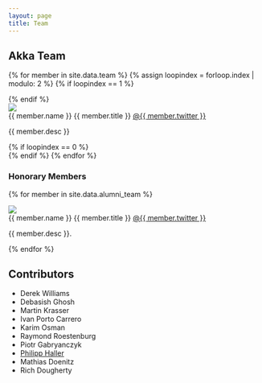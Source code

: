 ```yaml
---
layout: page
title: Team
---
```


<h2>Akka Team</h2>

{% for member in site.data.team %}
  {% assign loopindex = forloop.index | modulo: 2 %}
  {% if loopindex == 1 %}
    <div class="row">
  {% endif %}
    <div class="span6">
        <div class="profile-pic-wrap"><img class="profile-pic" src="{{ member.avatar }}" /></div>
        <span class="profile-name">{{ member.name }}</span>
        <span class="profile-title">{{ member.title }}</span>
        <span class="profile-twitter-link"><a href="https://twitter.com/{{ member.twitter }}">@{{ member.twitter }}</a></span>
        <p class="profile-text">{{ member.desc }}</p>
    </div>
  {% if loopindex == 0 %}
    </div>
  {% endif %}
{% endfor %}

<h3>Honorary Members</h3>

{% for member in site.data.alumni_team %}
<div class="row">
	<div class="span6">
		<div class="profile-pic-wrap"><img class="profile-pic" src="{{ member.avatar }}" /></div>
		<span class="profile-name">{{ member.name }}</span>
		<span class="profile-title">{{ member.title }}</span>
		<span class="profile-twitter-link"><a href="https://twitter.com/{{ member.twitter }}">@{{ member.twitter }}</a></span>
		<p class="profile-text">{{ member.desc }}.</p>
	</div>
</div>

{% endfor %}

<div class="row">
	<div class="span12">
		<h2>Contributors</h2>
		<div class="committers">
			<ul>
				<li>Derek Williams</li>
				<li>Debasish Ghosh</li>
				<li>Martin Krasser</li>
				<li>Ivan Porto Carrero</li>
				<li>Karim Osman</li>
        		<li>Raymond Roestenburg</li>
        		<li>Piotr Gabryanczyk</li>
				<li><a href="http://lamp.epfl.ch/~phaller">Philipp Haller</a></li>
        		<li>Mathias Doenitz</li>
        		<li>Rich Dougherty</li>
			</ul>
		</div>
	</div>
</div>
